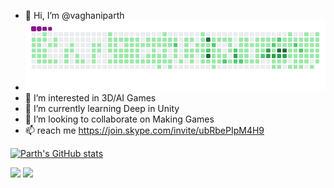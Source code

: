 - 👋 Hi, I’m @vaghaniparth
- ![](https://github.com/vaghaniparth/contribution-graph/blob/main/github-contribution-grid-snake.gif)
- 👀 I’m interested in 3D/AI Games
- 🌱 I’m currently learning Deep in Unity
- 💞️ I’m looking to collaborate on Making Games
- 📫  reach me https://join.skype.com/invite/ubRbePIpM4H9

<!---
vaghaniparth/vaghaniparth is a ✨ special ✨ repository because its `README.md` (this file) appears on your GitHub profile.
You can click the Preview link to take a look at your changes.
--->
[![Parth's GitHub stats](https://github-readme-stats.vercel.app/api?username=vaghaniparth&show_icons=true&include_all_commits=true&count_private=true&theme=jolly&layout=compact)](https://github.com/vaghaniparth/)

<!-- <img src="https://github-readme-stats.vercel.app/api?username=vaghaniparth&show_icons=true&include_all_commits=true&count_private=true&theme=jolly&layout=compact" alt="GitHub Stats for Parth" width="700"> -->

<img src="https://github-readme-streak-stats.herokuapp.com?user=vaghaniparth&theme=jolly" width="700">
<!-- [![Parth's wakatime stats](https://github-readme-stats-git-dev.bestdingsheng.vercel.app/api/wakatime?username=vaghaniparth&theme=deson&title_color=bd93f9&icon_color=a4ffff&text_color=c264af&bg_color=282a36)](https://github.com/vaghaniparth/) -->
<img src="https://github-readme-stats.vercel.app/api/top-langs/?username=vaghaniparth&title_color=ffffff&text_color=c9cacc&icon_color=2bbc8a&bg_color=1d1f21" />

<!-- [![willianrod's wakatime stats](https://github-readme-stats-git-dev.vaghaniparth.vercel.app/api/wakatime?username=vaghaniparth&theme=deson&title_color=bd93f9&icon_color=a4ffff&text_color=c264af&bg_color=282a36)](https://github.com/vaghaniparth/) -->
<!-- ![Top langs](https://github-readme-stats.vercel.app/api/top-langs/?username=vaghaniparth)
 -->
